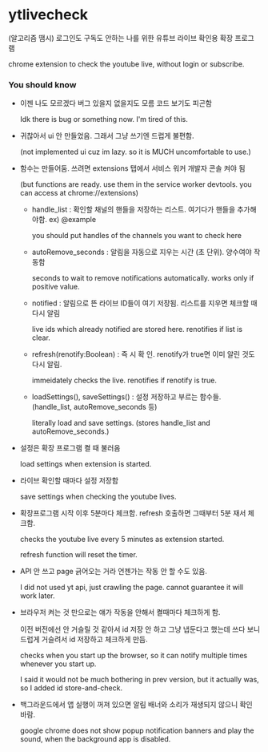 # ytlivecheck
(알고리즘 땜시) 로그인도 구독도 안하는 나를 위한 유튜브 라이브 확인용 확장 프로그램

chrome extension to check the youtube live, without login or subscribe.



### You should know

- 이젠 나도 모르겠다 버그 있을지 없을지도 모름 코드 보기도 피곤함

  Idk there is bug or something now. I'm tired of this.

  

- 귀찮아서 ui 안 만들었음. 그래서 그냥 쓰기엔 드럽게 불편함.

  (not implemented ui cuz im lazy. so it is MUCH uncomfortable to use.)

- 함수는 만들어둠. 쓰려면 extensions 탭에서 서비스 워커 개발자 콘솔 켜야 됨

  (but functions are ready. use them in the service worker devtools. you can access at chrome://extensions)

  - handle_list : 확인할 채널의 핸들을 저장하는 리스트. 여기다가 핸들을 추가해야함. ex) @example

    you should put handles of the channels you want to check here

  - autoRemove_seconds : 알림을 자동으로 지우는 시간 (초 단위). 양수여야 작동함

    seconds to wait to remove notifications automatically. works only if positive value.

  - notified : 알림으로 뜬 라이브 ID들이 여기 저장됨. 리스트를 지우면 체크할 때 다시 알림

    live ids which already notified are stored here. renotifies if list is clear.

  - refresh(renotify:Boolean) : 즉 시 확 인. renotify가 true면 이미 알린 것도 다시 알림.

    immeidately checks the live. renotifies if renotify is true.

  - loadSettings(), saveSettings() : 설정 저장하고 부르는 함수들. (handle_list, autoRemove_seconds 등)

    literally load and save settings. (stores handle_list and autoRemove_seconds.)

    

- 설정은 확장 프로그램 켤 때 불러옴

  load settings when extension is started.

- 라이브 확인할 때마다 설정 저장함

  save settings when checking the youtube lives.

- 확장프로그램 시작 이후 5분마다 체크함. refresh 호출하면 그때부터 5분 재서 체크함.

  checks the youtube live every 5 minutes as extension started.

  refresh function will reset the timer.

- API 안 쓰고 page 긁어오는 거라 언젠가는 작동 안 할 수도 있음.

  I did not used yt api, just crawling the page. cannot guarantee it will work later.

- 브라우저 켜는 것 만으로는 얘가 작동을 안해서 켤때마다 체크하게 함.

  이전 버전에선 안 거슬릴 것 같아서 id 저장 안 하고 그냥 냅둔다고 했는데 쓰다 보니 드럽게 거슬려서 id 저장하고 체크하게 만듬.

  checks when you start up the browser, so it can notify multiple times whenever you start up.

  I said it would not be much bothering in prev version, but it actually was, so I added id store-and-check.

- 백그라운드에서 앱 실행이 꺼져 있으면 알림 배너와 소리가 재생되지 않으니 확인 바람.

  google chrome does not show popup notification banners and play the sound, when the background app is disabled.